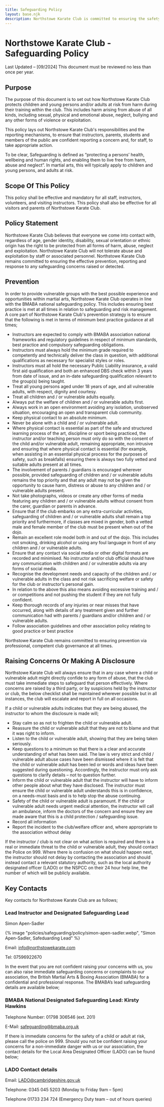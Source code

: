 ```yaml
---
title: Safeguarding Policy
layout: base.njk
description: Northstowe Karate Club is committed to ensuring the safety of all of its students.
---
```


# Northstowe Karate Club - Safeguarding Policy

Last Updated – [09/2024]
This document must be reviewed no less than once per year.

## Purpose

The purpose of this document is to set out how Northstowe Karate Club protects children and young persons and/or adults at risk from harm during their training within the club. This includes harm arising from abuse of all kinds, including sexual, physical and emotional abuse, neglect, bullying and any other forms of violence or exploitation.

This policy lays out Northstowe Karate Club's responsibilities and the reporting mechanisms, to ensure that instructors, parents, students and members of the public are confident reporting a concern and, for staff, to take appropriate action.

To be clear, Safeguarding is defined as “protecting a persons’ health, wellbeing and human rights, and enabling them to live free from harm, abuse and neglect”. In martial arts, this will typically apply to children and young persons, and adults at risk.

## Scope Of This Policy

This policy shall be effective and mandatory for all staff, instructors, volunteers, and visiting instructors. This policy shall also be effective for all visitors and parents of Northstowe Karate Club.

## Policy Statement

Northstowe Karate Club believes that everyone we come into contact with, regardless of age, gender identity, disability, sexual orientation or ethnic origin has the right to be protected from all forms of harm, abuse, neglect and exploitation. Northstowe Karate Club will not tolerate abuse and exploitation by staff or associated personnel. Northstowe Karate Club remains committed to ensuring the effective prevention, reporting and response to any safeguarding concerns raised or detected.

## Prevention

In order to provide vulnerable groups with the best possible experience and opportunities within martial arts, Northstowe Karate Club operates in line with the BMABA national safeguarding policy. This includes ensuring best practice is met at all times in relation to safeguarding and risk management. A core part of Northstowe Karate Club's prevention strategy is to ensure that the following is met in terms of minimum best practice guidance at all times;

* Instructors are expected to comply with BMABA association national frameworks and regulatory guidelines in respect of minimum standards, best practice and compulsory safeguarding obligations.
* Instructors must always hold the minimum grade required to competently and technically deliver the class in question, with additional qualifications as necessary for specialist styles or roles.
* Instructors must all hold the necessary Public Liability insurance, a valid first aid qualification and both an enhanced DBS check within 3 years from date of issue, and an in-date safeguarding qualification relevant to the group(s) being taught.
* Treat all young persons aged under 18 years of age, and all vulnerable adults, with respect, dignity and courtesy.
* Treat all children and / or vulnerable adults equally.
* Always put the welfare of children and / or vulnerable adults first.
* Always work in an open environment avoiding any isolation, unobserved situation, encouraging an open and transparent club community.
* Keep physical contact to an absolute minimum.
* Never be alone with a child and / or vulnerable adult.
* Where physical contact is essential as part of the safe and structured learning process of the art, discipline or sport being practiced, the instructor and/or teaching person must only do so with the consent of the child and/or vulnerable adult, remaining appropriate, non intrusive and ensuring that where physical contact is essential (for example, when assisting in an essential physical process for the purposes of safety, such as breakfalls) ensuring there is always two fully vetted and suitable adults present at all times.
* The involvement of parents / guardians is encouraged wherever possible, provided safeguarding of children and / or vulnerable adults remains the top priority and that any adult may not be given the opportunity to cause harm, distress or abuse to any children and / or vulnerable adults present.
* Not take photographs, videos or create any other forms of media featuring any children and / or vulnerable adults without consent from the carer, guardian or parents in advance.
* Ensure that if the club embarks on any extra-curricular activities, safeguarding of children and / or vulnerable adults shall remain a top priority and furthermore, if classes are mixed in gender, both a vetted male and female member of the club must be present when out of the dojo.
* Remain an excellent role model both in and out of the dojo. This includes not smoking, drinking alcohol or using any foul language in front of any children and / or vulnerable adults.
* Ensure that any contact via social media or other digital formats are recorded and minimised. No instructor and/or club official should have any communication with children and / or vulnerable adults via any forms of social media.
* Recognise the development needs and capacity of the children and / or vulnerable adults in the class and not risk sacrificing welfare or safety for the club or instructor’s personal gain.
* In relation to the above this also means avoiding excessive training and / or competitions and not pushing the student if they are not fully confident.
* Keep thorough records of any injuries or near misses that have occurred, along with details of any treatment given and further communication had with parents / guardians and/or children and / or vulnerable adults.
* Follow association guidelines and other association policy relating to good practice or best practice

Northstowe Karate Club remains committed to ensuring prevention via professional, competent club governance at all times.


## Raising Concerns Or Making A Disclosure

Northstowe Karate Club will always ensure that in any case where a child or vulnerable adult might directly confide to any form of abuse, that the club must take immediate steps to safeguard that person effectively.   Where concerns are raised by a third party, or by suspicions held by the instructor or club, the below checklist shall be maintained wherever possible but in all instances, the club will escalate and report in full on all occasions.

If a child or vulnerable adults indicates that they are being abused, the instructor to whom the disclosure is made will;

* Stay calm so as not to frighten the child or vulnerable adult.
* Reassure the child or vulnerable adult that they are not to blame and that it was right to inform.
* Listen to the child or vulnerable adult, showing that they are being taken seriously.
* Keep questions to a minimum so that there is a clear and accurate understanding of what has been said.  The law is very strict and child / vulnerable adult abuse cases have been dismissed where it is felt that the child or vulnerable adult has been led or words and ideas have been suggested during questioning. Accordingly, the instructor must only ask questions to clarify details – not to question further.
* Inform the child or vulnerable adult that the instructor will have to inform other people about what they have disclosed.  The instructor must ensure the child or vulnerable adult understands this is in confidence, on a needs-must basis and is to help stop the abuse continuing.
* Safety of the child or vulnerable adult is paramount.  If the child or vulnerable adult needs urgent medical attention, the instructor will call an ambulance, inform the doctors of the concern and ensure they are made aware that this is a child protection / safeguarding issue.
* Record all information
* Report the incident to the club/welfare officer and, where appropriate to the association without delay


If the instructor / club is not clear on what action is required and there is a real or immediate threat to the child or vulnerable adult, they should contact the Police on 999. Where there is confusion on what should happen next, the instructor should not delay by contacting the association and should instead contact a relevant statutory authority, such as the local authority designated officer (LADO) or the NSPCC on their 24 hour help line, the number of which will be publicly available.






## Key Contacts

Key contacts for Northstowe Karate Club are as follows;

### Lead Instructor and Designated Safeguarding Lead

Simon Apen-Sadler

{% image "policies/safeguarding/policy/simon-apen-sadler.webp", "Simon Apen-Sadler, Safeduarding Lead" %}

Email: info@northstowekarate.com

Tel: 07596922670

In the event that you are not confident raising your concerns with us, you can also raise immediate safeguarding concerns or complaints to our association, the British Martial Arts & Boxing Association (BMABA) for a confidential and professional response. The BMABA’s lead safeguarding details are available below;

### BMABA National Designated Safeguarding Lead: Kirsty Hawkins

Telephone Number: 01798 306546 (ext. 201)

E-Mail: safeguarding@bmaba.org.uk

If there is immediate concerns for the safety of a child or adult at risk, please call the police on 999. Should you not be confident raising your concerns for a non-immediate danger with us or our association, the contact details for the Local Area Designated Officer (LADO) can be found below;

### LADO Contact details

Email: LADO@cambridgeshire.gov.uk

Telephone: 0345 045 5203 (Monday to Friday 9am – 5pm)

Telephone 01733 234 724 (Emergency Duty team – out of hours queries)
